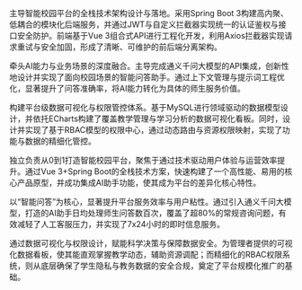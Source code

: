 主导智能校园平台的全栈技术架构设计与落地。采用Spring Boot 3构建高内聚、低耦合的模块化后端服务，并通过JWT与自定义拦截器实现统一的认证鉴权与接口安全防护。前端基于Vue 3组合式API进行工程化开发，利用Axios拦截器实现请求重试与安全加固，形成了清晰、可维护的前后端分离架构。

牵头AI能力与业务场景的深度融合。主导完成通义千问大模型的API集成，创新性地设计并实现了面向校园场景的智能问答助手。通过上下文管理与提示词工程优化，显著提升了问答准确率，将AI能力转化为具体的师生服务价值。

构建平台级数据可视化与权限管控体系。基于MySQL进行领域驱动的数据模型设计，并依托ECharts构建了覆盖教学管理与学习分析的数据可视化看板。同时，设计并实现了基于RBAC模型的权限中心，通过动态路由与资源权限映射，实现了功能与数据的精细化管控。

独立负责从0到1打造智能校园平台，聚焦于通过技术驱动用户体验与运营效率提升。通过Vue 3+Spring Boot的全栈技术方案，快速构建了一个高性能、易用的核心产品原型，并成功集成AI助手功能，使其成为平台的差异化核心特性。

以“智能问答”为核心，显著提升平台服务效率与用户粘性。通过引入通义千问大模型，打造的AI助手日均处理师生问答数百次，覆盖了超80%的常规咨询问题，有效减轻了人工客服压力，并实现了7x24小时的即时信息服务。

通过数据可视化与权限设计，赋能科学决策与保障数据安全。为管理者提供的可视化数据看板，使其能直观掌握教学动态，辅助资源调配；而精细化的RBAC权限系统，则从底层确保了学生隐私与教务数据的安全合规，奠定了平台规模化推广的基础。 
